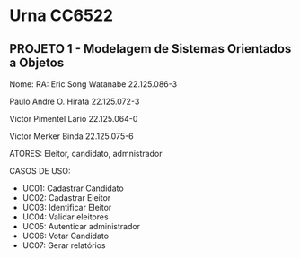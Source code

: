 # Urna CC6522

## PROJETO 1 - Modelagem de Sistemas Orientados a Objetos


Nome:						RA:
Eric Song Watanabe				22.125.086-3

Paulo Andre O. Hirata				22.125.072-3

Victor Pimentel Lario				22.125.064-0

Victor Merker Binda				22.125.075-6




ATORES:  Eleitor, candidato, admnistrador

CASOS DE USO:

- UC01: Cadastrar Candidato
- UC02: Cadastrar Eleitor
- UC03: Identificar Eleitor
- UC04: Validar eleitores
- UC05: Autenticar administrador
- UC06: Votar Candidato
- UC07: Gerar relatórios
